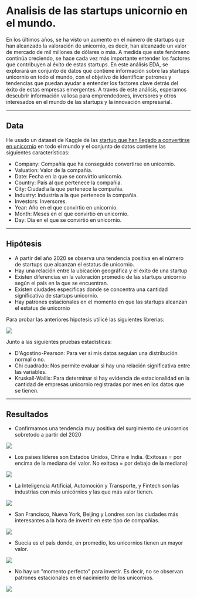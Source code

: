 # Analisis de las startups unicornio en el mundo.

En los últimos años, se ha visto un aumento en el número de startups que han alcanzado la valoración de unicornio, es decir, han alcanzado un valor de mercado de mil millones de dólares o más. A medida que este fenómeno continúa creciendo, se hace cada vez más importante entender los factores que contribuyen al éxito de estas startups. En este análisis EDA, se explorará un conjunto de datos que contiene información sobre las startups unicornio en todo el mundo, con el objetivo de identificar patrones y tendencias que puedan ayudar a entender los factores clave detrás del éxito de estas empresas emergentes. A través de este análisis, esperamos descubrir información valiosa para emprendedores, inversores y otros interesados en el mundo de las startups y la innovación empresarial.

------

## Data

He usado un dataset de Kaggle de las [startup que han llegado a convertirse en unicornio](https://www.kaggle.com/datasets/uzairrehman/world-wide-unicorn-startups) en todo el mundo y el conjunto de datos contiene las siguientes características:


- Company: Compañia que ha conseguido convertirse en unicornio. 
- Valuation: Valor de la compañia.
- Date: Fecha en la que se convirtio unicornio.
- Country: País al que pertenece la compañia.
- City: Ciudad a la que pertenece la compañia.
- Industry: Industria a la que pertenece la compañia.
- Investors: Inversores.
- Year: Año en el que convirtio en unicornio. 
- Month: Meses en el que convirtio en unicornio. 
- Day: Día en el que se convirtió en unicornio. 

-----

## Hipótesis

-  A partir del año 2020 se observa una tendencia positiva en el número de startups que alcanzan el estatus de unicornio. 
- Hay una relación entre la ubicación geográfica y el éxito de una startup
- Existen diferencias en la valoración promedio de las startups unicornio según el país en la que se encuentran.
- Existen ciudades específicas donde se concentra una cantidad significativa de startups unicornio.
- Hay patrones estacionales en el momento en que las startups alcanzan el estatus de unicornio

Para probar las anteriores hipotesis utilicé las siguientes librerias:


<img src = 'fotos readme/librerias.png'>



Junto a las siguientes pruebas estadísticas: 
- D'Agostino-Pearson: Para ver si mis datos seguian una distribución normal o no.
- Chi cuadrado: Nos permite evaluar si hay una relación significativa entre las variables.
- Kruskall-Wallis: Para determinar si hay evidencia de estacionalidad en la cantidad de empresas unicornio registradas por mes en los datos que se tienen.


-----
## Resultados


- Confirmamos una tendencia muy positiva del surgimiento de unicornios sobretodo a partir del 2020

<img src = 'fotos readme/hipotesis1.png'> 

- Los países líderes son Estados Unidos, China e India. (Exitosas = por encima de la mediana del valor. No exitosa = por debajo de la mediana)

<img src = 'fotos readme/hipotesis2.png'>

- La Inteligencia Artificial, Automoción y Transporte, y Fintech son las industrias con más unicórnios y las que más valor tienen. 

<img src = 'fotos readme/industrias.png'>

- San Francisco, Nueva York, Beijing y Londres son las ciudades más interesantes a la hora de invertir en este tipo de compañias.

<img src = 'fotos readme/hipotesis4.png'>

- Suecia es el país donde, en promedio, los unicornios tienen un mayor valor. 

<img src = 'fotos readme/hipotesis3.png'>

- No hay un "momento perfecto" para invertir. Es decir, no se observan patrones estacionales en el nacimiento de los unicornios. 

<img src = 'fotos readme/hipotesis5.png'>
